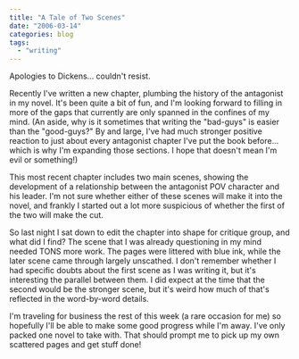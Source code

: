 ```yaml
---
title: "A Tale of Two Scenes"
date: "2006-03-14"
categories: blog
tags:
  - "writing"
---
```


Apologies to Dickens... couldn't resist.



Recently I've written a new chapter, plumbing the history of the antagonist in my novel. It's been quite a bit of fun, and I'm looking forward to filling in more of the gaps that currently are only spanned in the confines of my mind. (An aside, why is it sometimes that writing the "bad-guys" is easier than the "good-guys?" By and large, I've had much stronger positive reaction to just about every antagonist chapter I've put the book before... which is why I'm expanding those sections. I hope that doesn't mean I'm evil or something!)



This most recent chapter includes two main scenes, showing the development of a relationship between the antagonist POV character and his leader. I'm not sure whether either of these scenes will make it into the novel, and frankly I started out a lot more suspicious of whether the first of the two will make the cut.



So last night I sat down to edit the chapter into shape for critique group, and what did I find? The scene that I was already questioning in my mind needed TONS more work. The pages were littered with blue ink, while the later scene came through largely unscathed. I don't remember whether I had specific doubts about the first scene as I was writing it, but it's interesting the parallel between them. I did expect at the time that the second would be the stronger scene, but it's weird how much of that's reflected in the word-by-word details.



I'm traveling for business the rest of this week (a rare occasion for me) so hopefully I'll be able to make some good progress while I'm away. I've only packed one novel to take with. That should prompt me to pick up my own scattered pages and get stuff done!
